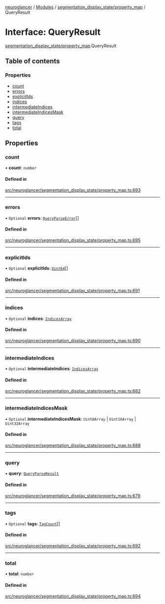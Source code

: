 [neuroglancer](../README.md) / [Modules](../modules.md) / [segmentation\_display\_state/property\_map](../modules/segmentation_display_state_property_map.md) / QueryResult

# Interface: QueryResult

[segmentation_display_state/property_map](../modules/segmentation_display_state_property_map.md).QueryResult

## Table of contents

### Properties

- [count](segmentation_display_state_property_map.QueryResult.md#count)
- [errors](segmentation_display_state_property_map.QueryResult.md#errors)
- [explicitIds](segmentation_display_state_property_map.QueryResult.md#explicitids)
- [indices](segmentation_display_state_property_map.QueryResult.md#indices)
- [intermediateIndices](segmentation_display_state_property_map.QueryResult.md#intermediateindices)
- [intermediateIndicesMask](segmentation_display_state_property_map.QueryResult.md#intermediateindicesmask)
- [query](segmentation_display_state_property_map.QueryResult.md#query)
- [tags](segmentation_display_state_property_map.QueryResult.md#tags)
- [total](segmentation_display_state_property_map.QueryResult.md#total)

## Properties

### count

• **count**: `number`

#### Defined in

[src/neuroglancer/segmentation_display_state/property_map.ts:693](https://github.com/ActiveBrainAtlas2/neuroglancer/blob/1beb5d34/src/neuroglancer/segmentation_display_state/property_map.ts#L693)

___

### errors

• `Optional` **errors**: [`QueryParseError`](segmentation_display_state_property_map.QueryParseError.md)[]

#### Defined in

[src/neuroglancer/segmentation_display_state/property_map.ts:695](https://github.com/ActiveBrainAtlas2/neuroglancer/blob/1beb5d34/src/neuroglancer/segmentation_display_state/property_map.ts#L695)

___

### explicitIds

• `Optional` **explicitIds**: [`Uint64`](../classes/util_uint64.Uint64.md)[]

#### Defined in

[src/neuroglancer/segmentation_display_state/property_map.ts:691](https://github.com/ActiveBrainAtlas2/neuroglancer/blob/1beb5d34/src/neuroglancer/segmentation_display_state/property_map.ts#L691)

___

### indices

• `Optional` **indices**: [`IndicesArray`](../modules/segmentation_display_state_property_map.md#indicesarray)

#### Defined in

[src/neuroglancer/segmentation_display_state/property_map.ts:690](https://github.com/ActiveBrainAtlas2/neuroglancer/blob/1beb5d34/src/neuroglancer/segmentation_display_state/property_map.ts#L690)

___

### intermediateIndices

• `Optional` **intermediateIndices**: [`IndicesArray`](../modules/segmentation_display_state_property_map.md#indicesarray)

#### Defined in

[src/neuroglancer/segmentation_display_state/property_map.ts:682](https://github.com/ActiveBrainAtlas2/neuroglancer/blob/1beb5d34/src/neuroglancer/segmentation_display_state/property_map.ts#L682)

___

### intermediateIndicesMask

• `Optional` **intermediateIndicesMask**: `Uint8Array` \| `Uint16Array` \| `Uint32Array`

#### Defined in

[src/neuroglancer/segmentation_display_state/property_map.ts:688](https://github.com/ActiveBrainAtlas2/neuroglancer/blob/1beb5d34/src/neuroglancer/segmentation_display_state/property_map.ts#L688)

___

### query

• **query**: [`QueryParseResult`](../modules/segmentation_display_state_property_map.md#queryparseresult)

#### Defined in

[src/neuroglancer/segmentation_display_state/property_map.ts:679](https://github.com/ActiveBrainAtlas2/neuroglancer/blob/1beb5d34/src/neuroglancer/segmentation_display_state/property_map.ts#L679)

___

### tags

• `Optional` **tags**: [`TagCount`](segmentation_display_state_property_map.TagCount.md)[]

#### Defined in

[src/neuroglancer/segmentation_display_state/property_map.ts:692](https://github.com/ActiveBrainAtlas2/neuroglancer/blob/1beb5d34/src/neuroglancer/segmentation_display_state/property_map.ts#L692)

___

### total

• **total**: `number`

#### Defined in

[src/neuroglancer/segmentation_display_state/property_map.ts:694](https://github.com/ActiveBrainAtlas2/neuroglancer/blob/1beb5d34/src/neuroglancer/segmentation_display_state/property_map.ts#L694)
